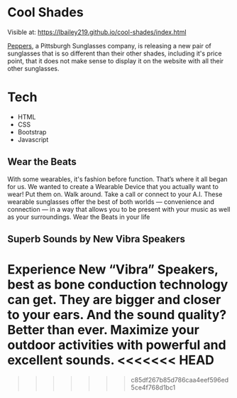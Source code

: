 # Cool Shades

Visible at: https://lbailey219.github.io/cool-shades/index.html

[Peppers](http://www.peppersusa.com), a Pittsburgh Sunglasses company, is releasing a new pair of sunglasses that is so different than their other shades, including it's price point, that it does not make sense to display it on the website with all their other sunglasses.

# Tech
- HTML
- CSS
- Bootstrap
- Javascript

## Wear the Beats

With some wearables, it's fashion before function. That’s where it all began for us. We wanted to create a Wearable Device that you actually want to wear! Put them on. Walk around. Take a call or connect to your A.I. These wearable sunglasses offer the best of both worlds — convenience and connection — in a way that allows you to be present with your music as well as your surroundings. Wear the Beats in your life


## Superb Sounds by New Vibra Speakers

Experience New “Vibra” Speakers, best as bone conduction technology can get. They are bigger and closer to your ears. And the sound quality? Better than ever. Maximize your outdoor activities with powerful and excellent sounds.
<<<<<<< HEAD
=======

>>>>>>> c85df267b85d786caa4eef596ed5ce4f768d1bc1
